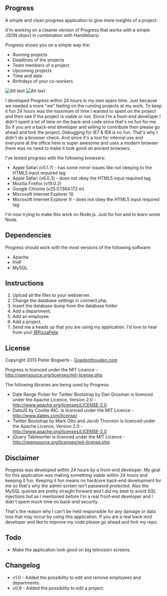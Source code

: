 Progress
---

A simple and clean progress application to give more insights of a project.

(I'm working on a cleaner version of Progress that works with a simple JSON object in combination with Handlebars)

Progress shows you on a simple way the:
- Running projects
- Deadlines of the projects
- Team members of a project
- Upcoming projects
- Time and date
- Birthdays of your co-workers

![Alt text](http://goedonthouden.com/dump/progress-front.jpg "Project overview")
![Alt text](http://goedonthouden.com/dump/progress-backend.jpg "Progress admin panel")

I developed Progress within 24 hours in my own spare time. Just because we needed a more "we" feeling on the running projects at my work.
To keep it fun 24 hours was the maximum of time I wanted to spent on the project and then see if the project is viable or not. Since I'm a front-end developer I didn't spent a lot of time on the back-end code since that's no fun for me. So if you are a back-end developer and willing to contribute then please go ahead and fork the project.
Debugging for IE7 & IE8 is no fun. That's why I didn't do a browser check. And since it's a tool for internal use and everyone at the office here is super awesome and uses a modern browser there was no need to make it look good on ancient browsers.

I've tested progress with the following browsers:
- Apple Safari (v5.1.7) - has some minor issues like not obeying to the HTML5 input required tag
- Apple Safari (v6.0.3) - does not obey the HTML5 input required tag
- Mozilla Firefox (v19.0.2)
- Google Chrome (v25.0.1364.172 m)
- Microsoft Internet Explorer 10
- Microsoft Internet Explorer 9 - does not obey the HTML5 input required tag

I'm now trying to make this work on Node.js. Just for fun and to learn some Node.

Dependencies
---
Progress should work with the most versions of the following software:
- Apache
- PHP
- MySQL

Instructions
---
1. Upload all the files to your webserver.
2. Change the database settings in connect.php.
3. Insert the database dump from the database folder.
4. Add a department.
5. Add an employee.
6. Add a project.
7. Send me a heads up that you are using my application. I'd love to hear from you! [@PizzaPete](http://www.twitter.com/PizzaPete/ "Follow me on Twitter")

License
---
Copyright 2013 Pieter Bogaerts - [Goedonthouden.com](http://www.goedonthouden.com/ "My Personal Homepage")

Progress is licenced under the MIT Licence - http://opensource.org/licenses/mit-license.php

The following libraries are being used by Progress:
- Date Range Picker for Twitter Bootstrap by Dan Grosman is licenced under the Apache Licence, Version 2.0 - http://www.apache.org/licenses/LICENSE-2.0
- DateJS by Coolite INC. is licenced under the MIT Licence - http://www.datejs.com/license/
- Twitter Bootstrap by Mark Otto and Jacob Thornton is licenced under the Apache Licence, Version 2.0 - http://www.apache.org/licenses/LICENSE-2.0
- jQuery Tablesorter is licenced under the MIT Licence - http://opensource.org/licenses/mit-license.php

Disclaimer
---
Progress was developed within 24 hours by a front-end developer. My goal for this application was making something viable within 24 hours and keeping it fun. Keeping it fun means no hardcore back-end development for me so that's why the admin screen isn't password protected. Also the MySQL queries are pretty straight forward and I did my best to avoid SQL injections but as I mentioned before I'm a real front-end developer and I didn't spent much time on back-end security. 

That's the reason why I can't be held responsible for any damage or data loss that may occur by using this application. If you are a real back-end developer and like to improve my code please go ahead and fork my repo. 

Todo
---
- Make the application look good on big television screens.

Changelog
---
- v1.0 - Added the possibility to edit and remove employees and departments.
- v0.9 - Added the possibility to edit a project.
